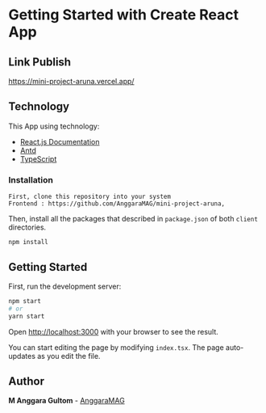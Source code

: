 # Getting Started with Create React App

## Link Publish
https://mini-project-aruna.vercel.app/

## Technology

This App using technology:

- [React.js Documentation](https://reactjs.org/docs/getting-started.html) 
- [Antd]([https://redux.js.org/introduction/getting-started](https://ant.design/))
- [TypeScript](https://www.typescriptlang.org/) 

### Installation
```
First, clone this repository into your system
Frontend : https://github.com/AnggaraMAG/mini-project-aruna,
```

Then, install all the packages that described in `package.json` of both `client`  directories.
```
npm install
```

## Getting Started

First, run the development server:

```bash
npm start
# or
yarn start
```

Open [http://localhost:3000](http://localhost:3000) with your browser to see the result.

You can start editing the page by modifying `index.tsx`. The page auto-updates as you edit the file.

## Author

**M Anggara Gultom** - [AnggaraMAG](https://github.com/AnggaraMAG)
